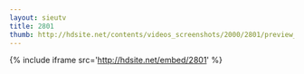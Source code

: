 ```yaml
---
layout: sieutv
title: 2801
thumb: http://hdsite.net/contents/videos_screenshots/2000/2801/preview_360p.mp4.jpg
---
```

{% include iframe src='http://hdsite.net/embed/2801' %}
 
